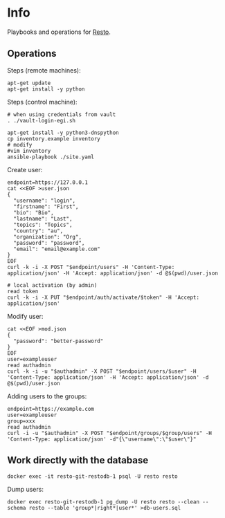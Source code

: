 # Info

Playbooks and operations for [Resto](https://github.com/jjrom/resto/).

## Operations

Steps (remote machines):

    apt-get update
    apt-get install -y python

Steps (control machine):

    # when using credentials from vault
    . ./vault-login-egi.sh

    apt-get install -y python3-dnspython
    cp inventory.example inventory
    # modify
    #vim inventory
    ansible-playbook ./site.yaml

Create user:

    endpoint=https://127.0.0.1
    cat <<EOF >user.json
    {
      "username": "login",
      "firstname": "First",
      "bio": "Bio",
      "lastname": "Last",
      "topics": "Topics",
      "country": "au",
      "organization": "Org",
      "password": "password",
      "email": "email@example.com"
    }
    EOF
    curl -k -i -X POST "$endpoint/users" -H 'Content-Type: application/json' -H 'Accept: application/json' -d @$(pwd)/user.json

    # local activation (by admin)
    read token
    curl -k -i -X PUT "$endpoint/auth/activate/$token" -H 'Accept: application/json'

Modify user:

	cat <<EOF >mod.json
	{
	  "password": "better-password"
	}
	EOF
	user=exampleuser
    read authadmin
    curl -k -i -u "$authadmin" -X POST "$endpoint/users/$user" -H 'Content-Type: application/json' -H 'Accept: application/json' -d @$(pwd)/user.json

Adding users to the groups:

    endpoint=https://example.com
    user=exampleuser
    group=xxx
    read authadmin
    curl -i -u "$authadmin" -X POST "$endpoint/groups/$group/users" -H 'Content-Type: application/json' -d"{\"username\":\"$user\"}"

## Work directly with the database

    docker exec -it resto-git-restodb-1 psql -U resto resto

Dump users:

    docker exec resto-git-restodb-1 pg_dump -U resto resto --clean --schema resto --table 'group*|right*|user*' >db-users.sql
